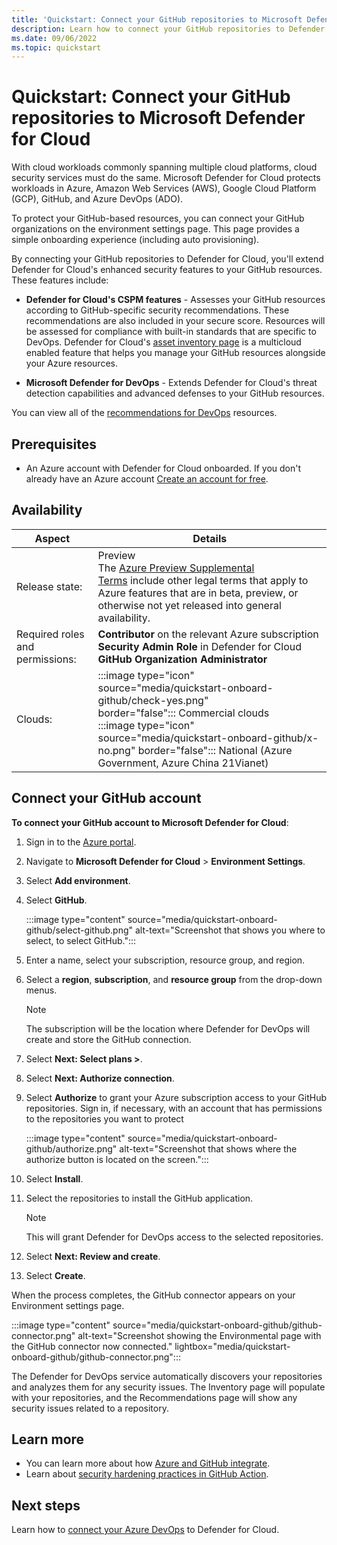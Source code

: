 ```yaml
---
title: 'Quickstart: Connect your GitHub repositories to Microsoft Defender for Cloud'
description: Learn how to connect your GitHub repositories to Defender for Cloud.
ms.date: 09/06/2022
ms.topic: quickstart
---
```


# Quickstart: Connect your GitHub repositories to Microsoft Defender for Cloud 

With cloud workloads commonly spanning multiple cloud platforms, cloud security services must do the same. Microsoft Defender for Cloud protects workloads in Azure, Amazon Web Services (AWS), Google Cloud Platform (GCP), GitHub, and Azure DevOps (ADO).

To protect your GitHub-based resources, you can connect your GitHub organizations on the environment settings page. This page provides a simple onboarding experience (including auto provisioning). 

By connecting your GitHub repositories to Defender for Cloud, you'll extend Defender for Cloud's enhanced security features to your GitHub resources. These features include:

- **Defender for Cloud's CSPM features** - Assesses your GitHub resources according to GitHub-specific security recommendations. These recommendations are also included in your secure score. Resources will be assessed for compliance with built-in standards that are specific to DevOps. Defender for Cloud's [asset inventory page](asset-inventory.md) is a multicloud enabled feature that helps you manage your GitHub resources alongside your Azure resources.

- **Microsoft Defender for DevOps** - Extends Defender for Cloud's threat detection capabilities and advanced defenses to your GitHub resources.

You can view all of the [recommendations for DevOps](recommendations-reference.md) resources.

## Prerequisites


- An Azure account with Defender for Cloud onboarded. If you don't already have an Azure account [Create an account for free](https://azure.microsoft.com/free/?WT.mc_id=A261C142F).

## Availability

| Aspect | Details |
|--|--|
| Release state: | Preview <br> The [Azure Preview Supplemental Terms](https://azure.microsoft.com/support/legal/preview-supplemental-terms/) include other legal terms that apply to Azure features that are in beta, preview, or otherwise not yet released into general availability. |
| Required roles and permissions: | **Contributor** on the relevant Azure subscription <br> **Security Admin Role** in Defender for Cloud <br> **GitHub Organization Administrator** |
| Clouds: | :::image type="icon" source="media/quickstart-onboard-github/check-yes.png" border="false"::: Commercial clouds <br> :::image type="icon" source="media/quickstart-onboard-github/x-no.png" border="false"::: National (Azure Government, Azure China 21Vianet) |

## Connect your GitHub account

**To connect your GitHub account to Microsoft Defender for Cloud**:

1. Sign in to the [Azure portal](https://portal.azure.com/).

1. Navigate to **Microsoft Defender for Cloud** > **Environment Settings**.

1. Select **Add environment**.

1. Select **GitHub**.

    :::image type="content" source="media/quickstart-onboard-github/select-github.png" alt-text="Screenshot that shows you where to select, to select GitHub.":::

1. Enter a name, select your subscription, resource group, and region.

1. Select a **region**, **subscription**, and **resource group** from the drop-down menus.

    > [!NOTE] 
    > The subscription will be the location where Defender for DevOps will create and store the GitHub connection.

1. Select **Next: Select plans >**.

1. Select **Next: Authorize connection**.

1. Select **Authorize** to grant your Azure subscription access to your GitHub repositories. Sign in, if necessary, with an account that has permissions to the repositories you want to protect

    :::image type="content" source="media/quickstart-onboard-github/authorize.png" alt-text="Screenshot that shows where the authorize button is located on the screen.":::

1. Select **Install**.

1. Select the repositories to install the GitHub application.

    > [!Note]
    > This will grant Defender for DevOps access to the selected repositories.

9.  Select **Next: Review and create**.

10. Select **Create**.

When the process completes, the GitHub connector appears on your Environment settings page.

:::image type="content" source="media/quickstart-onboard-github/github-connector.png" alt-text="Screenshot showing the Environmental page with the GitHub connector now connected." lightbox="media/quickstart-onboard-github/github-connector.png":::

The Defender for DevOps service automatically discovers your repositories and analyzes them for any security issues. The Inventory page will populate with your repositories, and the Recommendations page will show any security issues related to a repository.

## Learn more

- You can learn more about how [Azure and GitHub integrate](/azure/developer/github/).
- Learn about [security hardening practices in GitHub Action](https://docs.github.com/actions/security-guides/security-hardening-for-github-actions).

## Next steps
Learn how to [connect your Azure DevOps](quickstart-onboard-ado.md) to Defender for Cloud.
